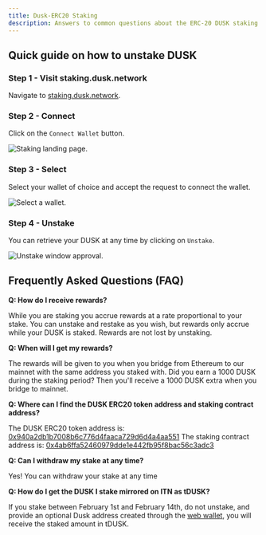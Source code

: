 ```yaml
---
title: Dusk-ERC20 Staking
description: Answers to common questions about the ERC-20 DUSK staking ITN2 incentive program.
---
```


## Quick guide on how to unstake DUSK

### Step 1 - Visit staking.dusk.network

Navigate to [staking.dusk.network](https://staking.dusk.network/). 

### Step 2 - Connect

Click on the `Connect Wallet` button. 

![Staking landing page.](../../../../assets/itn/connect-wallet.png)

### Step 3 - Select

Select your wallet of choice and accept the request to connect the wallet.

![Select a wallet.](../../../../assets/itn/select-wallet.png)

### Step 4 - Unstake

You can retrieve your DUSK at any time by clicking on `Unstake`.

![Unstake window approval.](../../../../assets/itn/unstake.png)

## Frequently Asked Questions (FAQ)

**Q: How do I receive rewards?**

While you are staking you accrue rewards at a rate proportional to your stake. You can unstake and restake as you wish, but rewards only accrue while your DUSK is staked. Rewards are not lost by unstaking.

**Q: When will I get my rewards?**

The rewards will be given to you when you bridge from Ethereum to our mainnet with the same address you staked with. Did you earn a 1000 DUSK during the staking period? Then you'll receive a 1000 DUSK extra when you bridge to mainnet.

**Q: Where can I find the DUSK ERC20 token address and staking contract address?**

The DUSK ERC20 token address is: [0x940a2db1b7008b6c776d4faaca729d6d4a4aa551](https://etherscan.io/token/0x940a2db1b7008b6c776d4faaca729d6d4a4aa551)
The staking contract address is: [0x4ab6ffa52460979dde1e442fb95f8bac56c3adc3](https://etherscan.io/address/0x4ab6ffa52460979dde1e442fb95f8bac56c3adc3)

**Q: Can I withdraw my stake at any time?**

Yes! You can withdraw your stake at any time

**Q: How do I get the DUSK I stake mirrored on ITN as tDUSK?**

If you stake between February 1st and February 14th, do not unstake, and provide an optional Dusk address created through the [web wallet](https://wallet.dusk.network/), you will receive the staked amount in tDUSK.